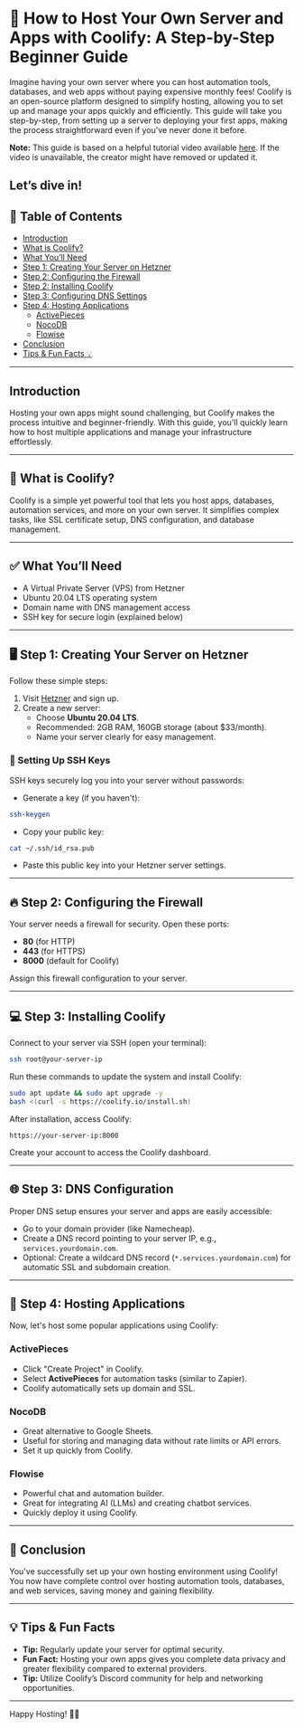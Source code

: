 # 🚀 How to Host Your Own Server and Apps with Coolify: A Step-by-Step Beginner Guide

Imagine having your own server where you can host automation tools, databases, and web apps without paying expensive monthly fees! Coolify is an open-source platform designed to simplify hosting, allowing you to set up and manage your apps quickly and efficiently. This guide will take you step-by-step, from setting up a server to deploying your first apps, making the process straightforward even if you've never done it before.

**Note:** This guide is based on a helpful tutorial video available [here](https://youtu.be/lN67hrwj9wc). If the video is unavailable, the creator might have removed or updated it.

Let’s dive in!
---

## 📖 Table of Contents

- [Introduction](#introduction)
- [What is Coolify?](#what-is-coolify)
- [What You’ll Need](#what-youll-need)
- [Step 1: Creating Your Server on Hetzner](#step-1-creating-your-server-on-hetzner)
- [Step 2: Configuring the Firewall](#step-2-configuring-the-firewall)
- [Step 2: Installing Coolify](#step-2-installing-coolify)
- [Step 3: Configuring DNS Settings](#step-3-configuring-dns)
- [Step 4: Hosting Applications](#step-4-hosting-applications)
  - [ActivePieces](#activepieces)
  - [NocoDB](#nocodb)
  - [Flowise](#flowise)
- [Conclusion](#conclusion)
- [Tips & Fun Facts 💡](#tips--fun-facts)

---

## Introduction
Hosting your own apps might sound challenging, but Coolify makes the process intuitive and beginner-friendly. With this guide, you'll quickly learn how to host multiple applications and manage your infrastructure effortlessly.

---

## 🤔 What is Coolify?
Coolify is a simple yet powerful tool that lets you host apps, databases, automation services, and more on your own server. It simplifies complex tasks, like SSL certificate setup, DNS configuration, and database management.

---

## ✅ What You’ll Need
- A Virtual Private Server (VPS) from Hetzner
- Ubuntu 20.04 LTS operating system
- Domain name with DNS management access
- SSH key for secure login (explained below)

---

## 🖥️ Step 1: Creating Your Server on Hetzner
Follow these simple steps:

1. Visit [Hetzner](https://www.hetzner.com/) and sign up.
2. Create a new server:
   - Choose **Ubuntu 20.04 LTS**.
   - Recommended: 2GB RAM, 160GB storage (about $33/month).
   - Name your server clearly for easy management.

### 🔐 Setting Up SSH Keys
SSH keys securely log you into your server without passwords:

- Generate a key (if you haven't):
```bash
ssh-keygen
```
- Copy your public key:
```bash
cat ~/.ssh/id_rsa.pub
```
- Paste this public key into your Hetzner server settings.

---

## 🔥 Step 2: Configuring the Firewall
Your server needs a firewall for security. Open these ports:
- **80** (for HTTP)
- **443** (for HTTPS)
- **8000** (default for Coolify)

Assign this firewall configuration to your server.

---

## 💻 Step 3: Installing Coolify
Connect to your server via SSH (open your terminal):

```bash
ssh root@your-server-ip
```

Run these commands to update the system and install Coolify:

```bash
sudo apt update && sudo apt upgrade -y
bash <(curl -s https://coolify.io/install.sh)
```

After installation, access Coolify:
```
https://your-server-ip:8000
```

Create your account to access the Coolify dashboard.

---

## 🌐 Step 3: DNS Configuration
Proper DNS setup ensures your server and apps are easily accessible:

- Go to your domain provider (like Namecheap).
- Create a DNS record pointing to your server IP, e.g., `services.yourdomain.com`.
- Optional: Create a wildcard DNS record (`*.services.yourdomain.com`) for automatic SSL and subdomain creation.

---

## 🚀 Step 4: Hosting Applications

Now, let's host some popular applications using Coolify:

### ActivePieces
- Click "Create Project" in Coolify.
- Select **ActivePieces** for automation tasks (similar to Zapier).
- Coolify automatically sets up domain and SSL.

### NocoDB
- Great alternative to Google Sheets.
- Useful for storing and managing data without rate limits or API errors.
- Set it up quickly from Coolify.

### Flowise
- Powerful chat and automation builder.
- Great for integrating AI (LLMs) and creating chatbot services.
- Quickly deploy it using Coolify.

---

## 🎉 Conclusion
You've successfully set up your own hosting environment using Coolify! You now have complete control over hosting automation tools, databases, and web services, saving money and gaining flexibility.

---

## 💡 Tips & Fun Facts
- **Tip:** Regularly update your server for optimal security.
- **Fun Fact:** Hosting your own apps gives you complete data privacy and greater flexibility compared to external providers.
- **Tip:** Utilize Coolify’s Discord community for help and networking opportunities.

---

Happy Hosting! 🚀🌟

